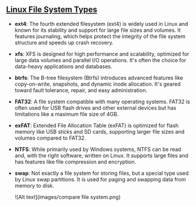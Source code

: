 ## [Linux File System Types](https://blog.learncodeonline.in/understanding-linux-file-systems-ext4-xfs-btrfs)

- **ext4**: The fourth extended filesystem (ext4) is widely used in Linux and known for its stability and support for large file sizes and volumes. It features journaling, which helps protect the integrity of the file system structure and speeds up crash recovery.

- **xfs**: XFS is designed for high performance and scalability, optimized for large data volumes and parallel I/O operations. It's often the choice for data-heavy applications and databases.

- **btrfs**: The B-tree filesystem (Btrfs) introduces advanced features like copy-on-write, snapshots, and dynamic inode allocation. It's geared toward fault tolerance, repair, and easy administration.

- **FAT32**: A file system compatible with many operating systems. FAT32 is often used for USB flash drives and other external devices but has limitations like a maximum file size of 4GB.

- **exFAT**: Extended File Allocation Table (exFAT) is optimized for flash memory like USB sticks and SD cards, supporting larger file sizes and volumes compared to FAT32.

- **NTFS**: While primarily used by Windows systems, NTFS can be read and, with the right software, written on Linux. It supports large files and has features like file compression and encryption.

- **swap**: Not exactly a file system for storing files, but a special type used by Linux swap partitions. It is used for paging and swapping data from memory to disk.


  ![Alt text](images/compare file system.png)

